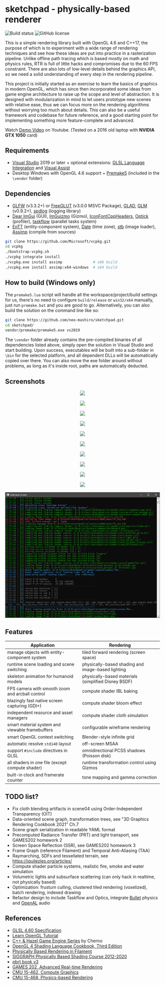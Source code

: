 # sketchpad - physically-based renderer

![Build status](https://github.com/neo-mashiro/sketchpad/actions/workflows/msbuild.yml/badge.svg)
![GitHub license](https://img.shields.io/github/license/neo-mashiro/sketchpad?color=blueviolet&label=License&style=flat)

This is a simple rendering library built with OpenGL 4.6 and C++17, the purpose of which is to experiment with a wide range of rendering techniques and see how these ideas are put into practice in a rasterization pipeline. Unlike offline path tracing which is based mostly on math and physics rules, RTR is full of little hacks and compromises due to the 60 FPS constraint. There are also lots of low-level details behind the graphics API, so we need a solid understanding of every step in the rendering pipeline.

This project is initially started as an exercise to learn the basics of graphics in modern OpenGL, which has since then incorporated some ideas from game engine architecture to raise up the scope and level of abstraction. It is designed with modularization in mind to let users prototype new scenes with relative ease, thus we can focus more on the rendering algorithms without worrying too much about details. This can also be a useful framework and codebase for future reference, and a good starting point for implementing something more feature-complete and advanced.

Watch [Demo Video](https://www.youtube.com/watch?v=JCagITtAmQ0) on Youtube. (Tested on a 2016 old laptop with __NVIDIA GTX 1050__ card)

## Requirements

- [Visual Studio](https://visualstudio.microsoft.com/downloads/) 2019 or later + optional extensions: [GLSL Language Integration](https://marketplace.visualstudio.com/items?itemName=DanielScherzer.GLSL) and [Visual Assist](https://www.wholetomato.com/)
- Desktop Windows with OpenGL 4.6 support + [Premake5](https://github.com/premake/premake-core) (included in the `\vendor` folder)

## Dependencies

- [GLFW](https://en.wikipedia.org/wiki/GLFW) (v3.3.2+) or [FreeGLUT](https://en.wikipedia.org/wiki/FreeGLUT) (v3.0.0 MSVC Package), [GLAD](https://glad.dav1d.de/), [GLM](https://glm.g-truc.net/0.9.2/api/index.html) (v0.9.2+), [spdlog](https://github.com/gabime/spdlog) (logging library)
- [Dear ImGui](https://github.com/ocornut/imgui) (GUI), [ImGuizmo](https://github.com/CedricGuillemet/ImGuizmo) (Gizmo), [IconFontCppHeaders](https://github.com/juliettef/IconFontCppHeaders), [Optick](https://github.com/bombomby/optick) (profiler), [taskflow](https://github.com/taskflow/taskflow) (parallel tasks system)
- [EnTT](https://github.com/skypjack/entt) (entity-component system), [Date](https://github.com/HowardHinnant/date) (time zone), [stb](https://github.com/nothings/stb) (image loader), [Assimp](https://github.com/assimp/assimp) (compile from sources)
```bash
git clone https://github.com/Microsoft/vcpkg.git
cd vcpkg
./bootstrap-vcpkg.sh
./vcpkg integrate install
./vcpkg.exe install assimp              # x86 build
./vcpkg.exe install assimp:x64-windows  # x64 build
```

## How to build (Windows only)

The `premake5.lua` script will handle all the workspace/project/build settings for us, there's no need to configure `build/release` or `win32/x64` manually, just run `premake.bat` and you are good to go. Alternatively, you can also build the solution on the command line like so:
```bash
git clone https://github.com/neo-mashiro/sketchpad.git
cd sketchpad/
vendor/premake/premake5.exe vs2019
```
The `\vendor` folder already contains the pre-compiled binaries of all dependencies listed above, simply open the solution in Visual Studio and start building. Upon success, executables will be built into a sub-folder in `\bin` for the selected platform, and all dependent DLLs will be automatically copied over there. You can also move the exe folder around without problems, as long as it's inside root, paths are automatically deducted.

## Screenshots

<p align="center"><img src="https://raw.githubusercontent.com/neo-mashiro/sketchpad/main/res/screenshot/11.png"></p>
<p align="center"><img src="https://raw.githubusercontent.com/neo-mashiro/sketchpad/main/res/screenshot/22.png"></p>
<p align="center"><img src="https://raw.githubusercontent.com/neo-mashiro/sketchpad/main/res/screenshot/33.png"></p>
<p align="center"><img src="https://raw.githubusercontent.com/neo-mashiro/sketchpad/main/res/screenshot/44.png"></p>
<p align="center"><img src="https://raw.githubusercontent.com/neo-mashiro/sketchpad/main/res/screenshot/55.png"></p>
<p align="center"><img src="https://raw.githubusercontent.com/neo-mashiro/sketchpad/main/res/screenshot/66.png"></p>
<p align="center"><img src="https://raw.githubusercontent.com/neo-mashiro/sketchpad/main/res/screenshot/77.png"></p>
<p align="center"><img src="https://raw.githubusercontent.com/neo-mashiro/sketchpad/main/res/screenshot/88.png"></p>
<p align="center"><img src="https://raw.githubusercontent.com/neo-mashiro/sketchpad/main/res/screenshot/99.png"></p>
<p align="center"><img src="https://raw.githubusercontent.com/neo-mashiro/sketchpad/main/res/screenshot/00.png"></p>

![image](/res/screenshot/console.png?raw=true "debug console")

## Features

| Application                                     | Rendering                                           |
| ----------------------------------------------- | --------------------------------------------------- |
| manage objects with entity-component system     | tiled forward rendering (screen space)              |
| runtime scene loading and scene switching       | physically-based shading and image-based lighting   |
| skeleton animation for humanoid models          | physically-based materials (simplified Disney BSDF) |
| FPS camera with smooth zoom and arcball control | compute shader IBL baking                           |
| blazingly fast native screen capturing (GDI+)   | compute shader bloom effect                         |
| independent resource and asset managers         | compute shader cloth simulation                     |
| smart material system and viewable framebuffers | configurable wireframe rendering                    |
| smart OpenGL context switching                  | Blender-style infinite grid                         |
| automatic resolve `std140` layout               | off-screen MSAA                                     |
| support `#include` directives in GLSL           | omnidirectional PCSS shadows (Poisson disk)         |
| all shaders in one file (except compute shader) | runtime transformation control using Gizmos         |
| built-in clock and framerate counter            | tone mapping and gamma correction                   |

## TODO list?

- Fix cloth blending artifacts in scene04 using Order-Independent Transparency (OIT)
- Data-oriented scene graph, transformation trees, see "3D Graphics Rendering Cookbook 2021" Ch.7
- Scene graph serialization in readable YAML format
- Precomputed Radiance Transfer (PRT) and light transport, see GAMES202 homework 2
- Screen Space Reflection (SSR), see GAMES202 homework 3
- Frame Graph (reference Filament) and Temporal Anti-Aliasing (TAA)
- Raymarching, SDFs and tessellated terrain, see https://iquilezles.org/articles/
- Compute shader particle systems, realistic fire, smoke and water simulation
- Volumetric lights and subsurface scattering (can only hack in realtime, not physically based)
- Optimization: frustum culling, clustered tiled rendering (voxelized), batch rendering, indexed drawing
- Refactor design to include Taskflow and Optics, integrate [Bullet](https://github.com/bulletphysics/bullet3) physics and [OpenAL](https://www.openal.org/) audio

## References

- [GLSL 4.60 Specification](https://www.khronos.org/registry/OpenGL/specs/gl/GLSLangSpec.4.60.html)
- [Learn OpenGL Tutorial](https://learnopengl.com)
- [C++ & Hazel Game Engine Series](https://www.youtube.com/channel/UCQ-W1KE9EYfdxhL6S4twUNw) by Cherno
- [OpenGL 4 Shading Language Cookbook, Third Edition](https://www.packtpub.com/product/opengl-4-shading-language-cookbook-third-edition/9781789342253)
- [Physically Based Rendering in Filament](https://google.github.io/filament/Filament.html)
- [SIGGRAPH Physically Based Shading Course 2012-2020](https://blog.selfshadow.com/publications/)
- [pbrt book v3](https://www.pbr-book.org/)
- [GAMES 202, Advanced Real-time Rendering](https://sites.cs.ucsb.edu/~lingqi/teaching/games202.html)
- [CMU 15-462, Compute Graphics](http://15462.courses.cs.cmu.edu/fall2020/home)
- [CMU 15-468, Physics-based Rendering](http://graphics.cs.cmu.edu/courses/15-468/)
